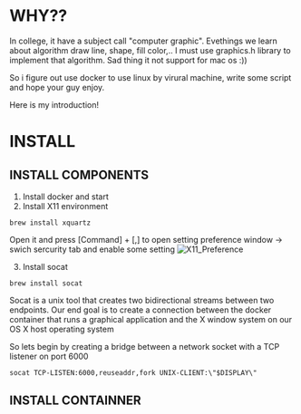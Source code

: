 # WHY??
In college, it have a subject call "computer graphic". Evethings we learn about algorithm draw line, shape, fill color,..
I must use graphics.h library to implement that algorithm. Sad thing it not support for mac os :))

So i figure out use docker to use linux by virural machine, write some script and hope your guy enjoy.

Here is my introduction!

# INSTALL 
## INSTALL COMPONENTS
1. Install docker and start
2. Install X11 environment

```
brew install xquartz
```
Open it and press [Command] + [,] to open setting preference window -> swich sercurity tab and enable some setting
![X11_Preference](https://miro.medium.com/max/1960/1*zMO-bPar1Z1AUUH-O2WBfw.png)

3. Install socat
```
brew install socat
```
Socat is a unix tool that creates two bidirectional streams between two endpoints. Our end goal is to create a connection between the docker container that runs a graphical application and the X window system on our OS X host operating system

So lets begin by creating a bridge between a network socket with a TCP listener on port 6000
```
socat TCP-LISTEN:6000,reuseaddr,fork UNIX-CLIENT:\"$DISPLAY\"
```

## INSTALL CONTAINNER
